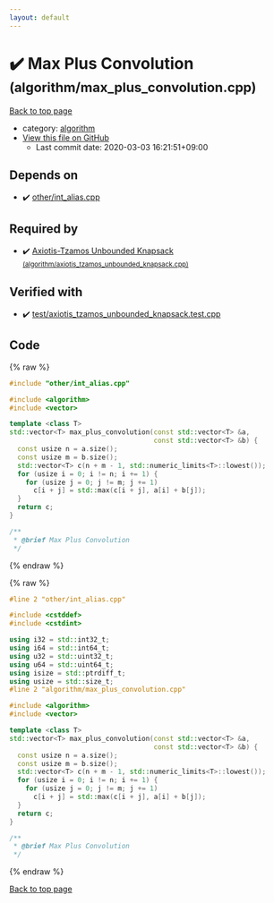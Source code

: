 ```yaml
---
layout: default
---
```


<!-- mathjax config similar to math.stackexchange -->
<script type="text/javascript" async
  src="https://cdnjs.cloudflare.com/ajax/libs/mathjax/2.7.5/MathJax.js?config=TeX-MML-AM_CHTML">
</script>
<script type="text/x-mathjax-config">
  MathJax.Hub.Config({
    TeX: { equationNumbers: { autoNumber: "AMS" }},
    tex2jax: {
      inlineMath: [ ['$','$'] ],
      processEscapes: true
    },
    "HTML-CSS": { matchFontHeight: false },
    displayAlign: "left",
    displayIndent: "2em"
  });
</script>

<script type="text/javascript" src="https://cdnjs.cloudflare.com/ajax/libs/jquery/3.4.1/jquery.min.js"></script>
<script src="https://cdn.jsdelivr.net/npm/jquery-balloon-js@1.1.2/jquery.balloon.min.js" integrity="sha256-ZEYs9VrgAeNuPvs15E39OsyOJaIkXEEt10fzxJ20+2I=" crossorigin="anonymous"></script>
<script type="text/javascript" src="../../assets/js/copy-button.js"></script>
<link rel="stylesheet" href="../../assets/css/copy-button.css" />


# :heavy_check_mark: Max Plus Convolution <small>(algorithm/max_plus_convolution.cpp)</small>

<a href="../../index.html">Back to top page</a>

* category: <a href="../../index.html#ed469618898d75b149e5c7c4b6a1c415">algorithm</a>
* <a href="{{ site.github.repository_url }}/blob/master/algorithm/max_plus_convolution.cpp">View this file on GitHub</a>
    - Last commit date: 2020-03-03 16:21:51+09:00




## Depends on

* :heavy_check_mark: <a href="../other/int_alias.cpp.html">other/int_alias.cpp</a>


## Required by

* :heavy_check_mark: <a href="axiotis_tzamos_unbounded_knapsack.cpp.html">Axiotis-Tzamos Unbounded Knapsack <small>(algorithm/axiotis_tzamos_unbounded_knapsack.cpp)</small></a>


## Verified with

* :heavy_check_mark: <a href="../../verify/test/axiotis_tzamos_unbounded_knapsack.test.cpp.html">test/axiotis_tzamos_unbounded_knapsack.test.cpp</a>


## Code

<a id="unbundled"></a>
{% raw %}
```cpp
#include "other/int_alias.cpp"

#include <algorithm>
#include <vector>

template <class T>
std::vector<T> max_plus_convolution(const std::vector<T> &a,
                                    const std::vector<T> &b) {
  const usize n = a.size();
  const usize m = b.size();
  std::vector<T> c(n + m - 1, std::numeric_limits<T>::lowest());
  for (usize i = 0; i != n; i += 1) {
    for (usize j = 0; j != m; j += 1)
      c[i + j] = std::max(c[i + j], a[i] + b[j]);
  }
  return c;
}

/**
 * @brief Max Plus Convolution
 */

```
{% endraw %}

<a id="bundled"></a>
{% raw %}
```cpp
#line 2 "other/int_alias.cpp"

#include <cstddef>
#include <cstdint>

using i32 = std::int32_t;
using i64 = std::int64_t;
using u32 = std::uint32_t;
using u64 = std::uint64_t;
using isize = std::ptrdiff_t;
using usize = std::size_t;
#line 2 "algorithm/max_plus_convolution.cpp"

#include <algorithm>
#include <vector>

template <class T>
std::vector<T> max_plus_convolution(const std::vector<T> &a,
                                    const std::vector<T> &b) {
  const usize n = a.size();
  const usize m = b.size();
  std::vector<T> c(n + m - 1, std::numeric_limits<T>::lowest());
  for (usize i = 0; i != n; i += 1) {
    for (usize j = 0; j != m; j += 1)
      c[i + j] = std::max(c[i + j], a[i] + b[j]);
  }
  return c;
}

/**
 * @brief Max Plus Convolution
 */

```
{% endraw %}

<a href="../../index.html">Back to top page</a>

